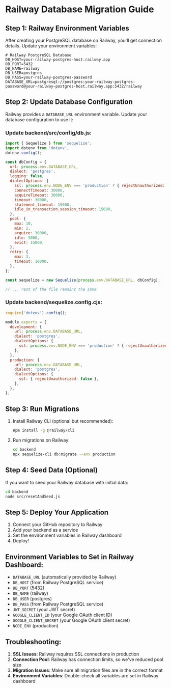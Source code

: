 # Railway Database Migration Guide

## Step 1: Railway Environment Variables

After creating your PostgreSQL database on Railway, you'll get connection details. Update your environment variables:

```env
# Railway PostgreSQL Database
DB_HOST=your-railway-postgres-host.railway.app
DB_PORT=5432
DB_NAME=railway
DB_USER=postgres
DB_PASS=your-railway-postgres-password
DATABASE_URL=postgresql://postgres:your-railway-postgres-password@your-railway-postgres-host.railway.app:5432/railway
```

## Step 2: Update Database Configuration

Railway provides a `DATABASE_URL` environment variable. Update your database configuration to use it:

### Update backend/src/config/db.js:

```javascript
import { Sequelize } from 'sequelize';
import dotenv from 'dotenv';
dotenv.config();

const dbConfig = {
  url: process.env.DATABASE_URL,
  dialect: 'postgres',
  logging: false,
  dialectOptions: {
    ssl: process.env.NODE_ENV === 'production' ? { rejectUnauthorized: false } : false,
    connectTimeout: 30000,
    acquireTimeout: 30000,
    timeout: 30000,
    statement_timeout: 15000,
    idle_in_transaction_session_timeout: 15000,
  },
  pool: {
    max: 10,
    min: 2,
    acquire: 30000,
    idle: 5000,
    evict: 15000,
  },
  retry: {
    max: 3,
    timeout: 10000,
  },
};

const sequelize = new Sequelize(process.env.DATABASE_URL, dbConfig);

// ... rest of the file remains the same
```

### Update backend/sequelize.config.cjs:

```javascript
require('dotenv').config();

module.exports = {
  development: {
    url: process.env.DATABASE_URL,
    dialect: 'postgres',
    dialectOptions: {
      ssl: process.env.NODE_ENV === 'production' ? { rejectUnauthorized: false } : false,
    },
  },
  production: {
    url: process.env.DATABASE_URL,
    dialect: 'postgres',
    dialectOptions: {
      ssl: { rejectUnauthorized: false },
    },
  },
};
```

## Step 3: Run Migrations

1. Install Railway CLI (optional but recommended):
   ```bash
   npm install -g @railway/cli
   ```

2. Run migrations on Railway:
   ```bash
   cd backend
   npx sequelize-cli db:migrate --env production
   ```

## Step 4: Seed Data (Optional)

If you want to seed your Railway database with initial data:
```bash
cd backend
node src/resetAndSeed.js
```

## Step 5: Deploy Your Application

1. Connect your GitHub repository to Railway
2. Add your backend as a service
3. Set the environment variables in Railway dashboard
4. Deploy!

## Environment Variables to Set in Railway Dashboard:

- `DATABASE_URL` (automatically provided by Railway)
- `DB_HOST` (from Railway PostgreSQL service)
- `DB_PORT` (5432)
- `DB_NAME` (railway)
- `DB_USER` (postgres)
- `DB_PASS` (from Railway PostgreSQL service)
- `JWT_SECRET` (your JWT secret)
- `GOOGLE_CLIENT_ID` (your Google OAuth client ID)
- `GOOGLE_CLIENT_SECRET` (your Google OAuth client secret)
- `NODE_ENV` (production)

## Troubleshooting:

1. **SSL Issues**: Railway requires SSL connections in production
2. **Connection Pool**: Railway has connection limits, so we've reduced pool size
3. **Migration Issues**: Make sure all migration files are in the correct format
4. **Environment Variables**: Double-check all variables are set in Railway dashboard 
